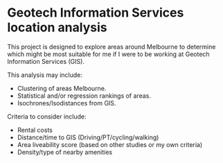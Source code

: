# Geotech Information Services location analysis 

This project is designed to explore areas around Melbourne to determine which might be most suitable for me if I were to be working at Geotech Information Services (GIS).

This analysis may include:
- Clustering of areas Melbourne.
- Statistical and/or regression rankings of areas.
- Isochrones/Isodistances from GIS.

Criteria to consider include:
- Rental costs
- Distance/time to GIS (Driving/PT/cycling/walking)
- Area liveability score (based on other studies or my own criteria)
- Density/type of nearby amenities
